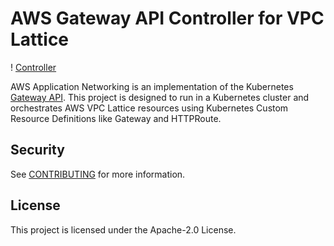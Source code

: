 # AWS Gateway API Controller for VPC Lattice

! [Controller](/docs/images/Arch_Amazon-VPC-Lattice_64.png)

AWS Application Networking is an implementation of the Kubernetes [Gateway API](https://gateway-api.sigs.k8s.io/). This project is designed to run in a Kubernetes cluster and orchestrates AWS VPC Lattice resources using Kubernetes Custom Resource Definitions like Gateway and HTTPRoute.


## Security

See [CONTRIBUTING](CONTRIBUTING.md#security-issue-notifications) for more information.

## License

This project is licensed under the Apache-2.0 License.
